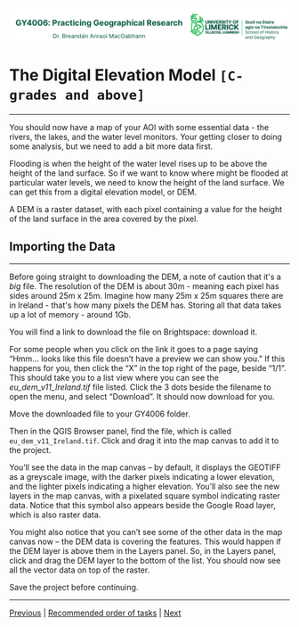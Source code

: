 ![UL Geography logo](../assets/images/GY4006_logo.png)

# The Digital Elevation Model ```[C-grades and above]```
___

You should now have a map of your AOI with some essential data - the rivers, the lakes, and the water level monitors. Your getting closer to doing some analysis, but we need to add a bit more data first.

Flooding is when the height of the water level rises up to be above the height of the land surface. So if we want to know where might be flooded at particular water levels, we need to know the height of the land surface. We can get this from a digital elevation model, or DEM. 

A DEM is a raster dataset, with each pixel containing a value for the height of the land surface in the area covered by the pixel. 

## Importing the Data
___

Before going straight to downloading the DEM, a note of caution that it's a *big* file. The resolution of the DEM is about 30m - meaning each pixel has sides around 25m x 25m. Imagine how many 25m x 25m squares there are in Ireland - that's how many pixels the DEM has. Storing all that data takes up a lot of memory - around 1Gb. 

You will find a link to download the file on Brightspace: download it. 

For some people when you click on the link it goes to a page saying “Hmm… looks like this file doesn’t have a preview we can show you.” If this happens for you, then click the “X” in the top right of the page, beside “1/1”. This should take you to a list view where you can see the *eu_dem_v11_Ireland.tif* file listed. Click the 3 dots beside the filename to open the menu, and select “Download”. It should now download for you.

Move the downloaded file to your GY4006 folder.

Then in the QGIS Browser panel, find the file, which is called ```eu_dem_v11_Ireland.tif```. Click and drag it into the map canvas to add it to the project.

You’ll see the data in the map canvas – by default, it displays the GEOTIFF as a greyscale image, with the darker pixels indicating a lower elevation, and the lighter pixels indicating a higher elevation. You’ll also see the new layers in the map canvas, with a pixelated square symbol indicating raster data. Notice that this symbol also appears beside the Google Road layer, which is also raster data.

You might also notice that you can’t see some of the other data in the map canvas now – the DEM data is covering the features. This would happen if the DEM layer is above them in the Layers panel. So, in the Layers panel, click and drag the DEM layer to the bottom of the list. You should now see all the vector data on top of the raster.

Save the project before continuing.

___
[Previous](./13_monitors_symbology.md) | [Recommended order of tasks](./start.md#recommended-order-of-tasks) | [Next](./15_clip_DEM.md)